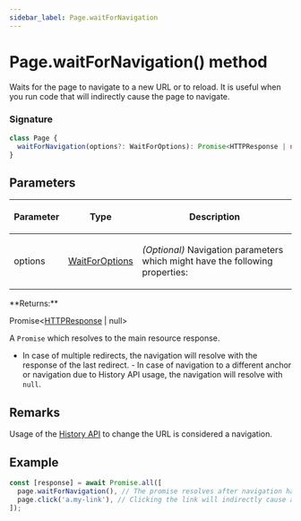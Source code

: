 ```yaml
---
sidebar_label: Page.waitForNavigation
---
```


# Page.waitForNavigation() method

Waits for the page to navigate to a new URL or to reload. It is useful when you run code that will indirectly cause the page to navigate.

### Signature

```typescript
class Page {
  waitForNavigation(options?: WaitForOptions): Promise<HTTPResponse | null>;
}
```

## Parameters

<table><thead><tr><th>

Parameter

</th><th>

Type

</th><th>

Description

</th></tr></thead>
<tbody><tr><td>

options

</td><td>

[WaitForOptions](./puppeteer.waitforoptions.md)

</td><td>

_(Optional)_ Navigation parameters which might have the following properties:

</td></tr>
</tbody></table>
**Returns:**

Promise&lt;[HTTPResponse](./puppeteer.httpresponse.md) \| null&gt;

A `Promise` which resolves to the main resource response.

- In case of multiple redirects, the navigation will resolve with the response of the last redirect. - In case of navigation to a different anchor or navigation due to History API usage, the navigation will resolve with `null`.

## Remarks

Usage of the [History API](https://developer.mozilla.org/en-US/docs/Web/API/History_API) to change the URL is considered a navigation.

## Example

```ts
const [response] = await Promise.all([
  page.waitForNavigation(), // The promise resolves after navigation has finished
  page.click('a.my-link'), // Clicking the link will indirectly cause a navigation
]);
```
